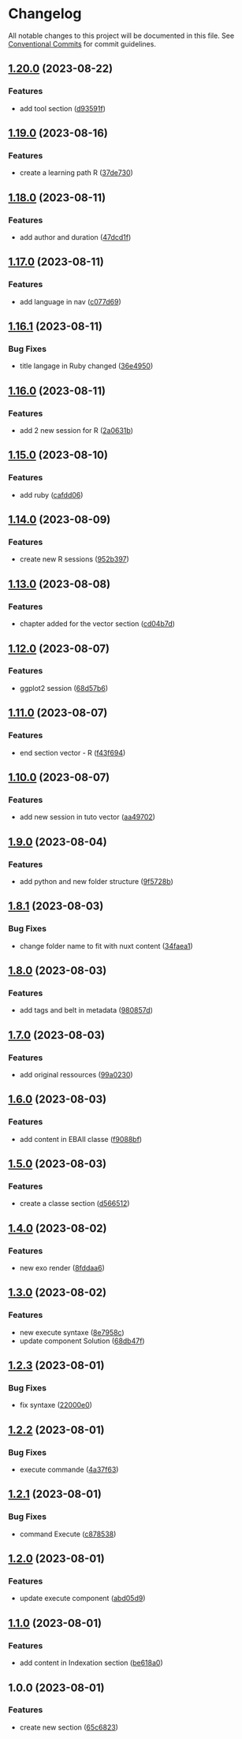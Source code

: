 # Changelog

All notable changes to this project will be documented in this file. See
[Conventional Commits](https://conventionalcommits.org) for commit guidelines.

## [1.20.0](https://github.com/IFB-ElixirFr/Wasm4Learn-content/compare/v1.19.0...v1.20.0) (2023-08-22)


### Features

* add tool section ([d93591f](https://github.com/IFB-ElixirFr/Wasm4Learn-content/commit/d93591f84afcb4c26fe641c067b9af65fc7d1ba0))

## [1.19.0](https://github.com/IFB-ElixirFr/Wasm4Learn-content/compare/v1.18.0...v1.19.0) (2023-08-16)


### Features

* create a learning path R ([37de730](https://github.com/IFB-ElixirFr/Wasm4Learn-content/commit/37de7301236f64ec5bfaa4e55bb8fcb376060bc7))

## [1.18.0](https://github.com/IFB-ElixirFr/Wasm4Learn-content/compare/v1.17.0...v1.18.0) (2023-08-11)


### Features

* add author and duration ([47dcd1f](https://github.com/IFB-ElixirFr/Wasm4Learn-content/commit/47dcd1f2bd4ead6c73f7c5834d9c84ad57496954))

## [1.17.0](https://github.com/IFB-ElixirFr/Wasm4Learn-content/compare/v1.16.1...v1.17.0) (2023-08-11)


### Features

* add language in nav ([c077d69](https://github.com/IFB-ElixirFr/Wasm4Learn-content/commit/c077d69c1ee34f0feb9edb5710c9e0efc88c207b))

## [1.16.1](https://github.com/IFB-ElixirFr/Wasm4Learn-content/compare/v1.16.0...v1.16.1) (2023-08-11)


### Bug Fixes

* title langage in Ruby changed ([36e4950](https://github.com/IFB-ElixirFr/Wasm4Learn-content/commit/36e49509d56fdee21432df9ffbc8a768b880266f))

## [1.16.0](https://github.com/IFB-ElixirFr/Wasm4Learn-content/compare/v1.15.0...v1.16.0) (2023-08-11)


### Features

* add 2 new session for R ([2a0631b](https://github.com/IFB-ElixirFr/Wasm4Learn-content/commit/2a0631b359360f04ecab191b3df1acd8370655ce))

## [1.15.0](https://github.com/IFB-ElixirFr/Wasm4Learn-content/compare/v1.14.0...v1.15.0) (2023-08-10)


### Features

* add ruby ([cafdd06](https://github.com/IFB-ElixirFr/Wasm4Learn-content/commit/cafdd066f63ed5207e55f6d9e4dd9392189ec1dc))

## [1.14.0](https://github.com/IFB-ElixirFr/Wasm4Learn-content/compare/v1.13.0...v1.14.0) (2023-08-09)


### Features

* create new R sessions ([952b397](https://github.com/IFB-ElixirFr/Wasm4Learn-content/commit/952b397f425dd908bde17d1a1b0a99a660e033d9))

## [1.13.0](https://github.com/IFB-ElixirFr/Wasm4Learn-content/compare/v1.12.0...v1.13.0) (2023-08-08)


### Features

* chapter added for the vector section ([cd04b7d](https://github.com/IFB-ElixirFr/Wasm4Learn-content/commit/cd04b7d9caee2e3692960377880a6e53adac2b2b))

## [1.12.0](https://github.com/IFB-ElixirFr/Wasm4Learn-content/compare/v1.11.0...v1.12.0) (2023-08-07)


### Features

* ggplot2 session ([68d57b6](https://github.com/IFB-ElixirFr/Wasm4Learn-content/commit/68d57b6dcbbc7e0af9b5424fcdceaafb2e1b09f5))

## [1.11.0](https://github.com/IFB-ElixirFr/Wasm4Learn-content/compare/v1.10.0...v1.11.0) (2023-08-07)


### Features

* end section vector - R ([f43f694](https://github.com/IFB-ElixirFr/Wasm4Learn-content/commit/f43f694640423f9e0533daed5a5e0b35c5c1b2a5))

## [1.10.0](https://github.com/IFB-ElixirFr/Wasm4Learn-content/compare/v1.9.0...v1.10.0) (2023-08-07)


### Features

* add new session in tuto vector ([aa49702](https://github.com/IFB-ElixirFr/Wasm4Learn-content/commit/aa497020d4cb4a483a00e995e7461551a88d41f5))

## [1.9.0](https://github.com/IFB-ElixirFr/R_WASM-content/compare/v1.8.1...v1.9.0) (2023-08-04)


### Features

* add python and new folder structure ([9f5728b](https://github.com/IFB-ElixirFr/R_WASM-content/commit/9f5728be129b147d4b852d473b82478ac541027b))

## [1.8.1](https://github.com/IFB-ElixirFr/R_WASM-content/compare/v1.8.0...v1.8.1) (2023-08-03)


### Bug Fixes

* change folder name to fit with nuxt content ([34faea1](https://github.com/IFB-ElixirFr/R_WASM-content/commit/34faea1220fc9875e771f371a3ba4ab9451443ac))

## [1.8.0](https://github.com/IFB-ElixirFr/R_WASM-content/compare/v1.7.0...v1.8.0) (2023-08-03)


### Features

* add tags and belt in metadata ([980857d](https://github.com/IFB-ElixirFr/R_WASM-content/commit/980857dbb3f5c5347e893f2128c46aad3aba0004))

## [1.7.0](https://github.com/IFB-ElixirFr/R_WASM-content/compare/v1.6.0...v1.7.0) (2023-08-03)


### Features

* add original ressources ([99a0230](https://github.com/IFB-ElixirFr/R_WASM-content/commit/99a023000d86d13439ba2db73ce6ac7e7cfae94e))

## [1.6.0](https://github.com/IFB-ElixirFr/R_WASM-content/compare/v1.5.0...v1.6.0) (2023-08-03)


### Features

* add content in EBAII classe ([f9088bf](https://github.com/IFB-ElixirFr/R_WASM-content/commit/f9088bf21b6d65cf33f90d9e7b34bfa10b20a677))

## [1.5.0](https://github.com/IFB-ElixirFr/R_WASM-content/compare/v1.4.0...v1.5.0) (2023-08-03)


### Features

* create a classe section ([d566512](https://github.com/IFB-ElixirFr/R_WASM-content/commit/d5665128135cd8a5cae2be64dfb87c30a4098b61))

## [1.4.0](https://github.com/IFB-ElixirFr/R_WASM-content/compare/v1.3.0...v1.4.0) (2023-08-02)


### Features

* new exo render ([8fddaa6](https://github.com/IFB-ElixirFr/R_WASM-content/commit/8fddaa6300094f8abcc7cbec66785d0b6276985a))

## [1.3.0](https://github.com/IFB-ElixirFr/R_WASM-content/compare/v1.2.3...v1.3.0) (2023-08-02)


### Features

* new execute syntaxe ([8e7958c](https://github.com/IFB-ElixirFr/R_WASM-content/commit/8e7958c469a21437b41dcb265fd2b2128952aaf3))
* update component Solution ([68db47f](https://github.com/IFB-ElixirFr/R_WASM-content/commit/68db47f18cee5b4bdee03c7829c8de8aae6316dc))

## [1.2.3](https://github.com/IFB-ElixirFr/R_WASM-content/compare/v1.2.2...v1.2.3) (2023-08-01)


### Bug Fixes

* fix syntaxe ([22000e0](https://github.com/IFB-ElixirFr/R_WASM-content/commit/22000e02902a22d953d33397c0a5c2aa5d7b7140))

## [1.2.2](https://github.com/IFB-ElixirFr/R_WASM-content/compare/v1.2.1...v1.2.2) (2023-08-01)


### Bug Fixes

* execute commande ([4a37f63](https://github.com/IFB-ElixirFr/R_WASM-content/commit/4a37f63689ad87bb6a9cc7efbaa19c9969fd5698))

## [1.2.1](https://github.com/IFB-ElixirFr/R_WASM-content/compare/v1.2.0...v1.2.1) (2023-08-01)


### Bug Fixes

* command Execute ([c878538](https://github.com/IFB-ElixirFr/R_WASM-content/commit/c878538cc603a101caa927e144a3944aeabb3c42))

## [1.2.0](https://github.com/IFB-ElixirFr/R_WASM-content/compare/v1.1.0...v1.2.0) (2023-08-01)


### Features

* update execute component ([abd05d9](https://github.com/IFB-ElixirFr/R_WASM-content/commit/abd05d99c2228e20f828b8d9989297d6fddbb2a9))

## [1.1.0](https://github.com/IFB-ElixirFr/R_WASM-content/compare/v1.0.0...v1.1.0) (2023-08-01)


### Features

* add content in Indexation section ([be618a0](https://github.com/IFB-ElixirFr/R_WASM-content/commit/be618a0f88527be64f331c6a295b7cd8f5ac566b))

## 1.0.0 (2023-08-01)


### Features

* create new section ([65c6823](https://github.com/IFB-ElixirFr/R_WASM-content/commit/65c68239ab4c93b3faef0580aea4a2ea78900493))
